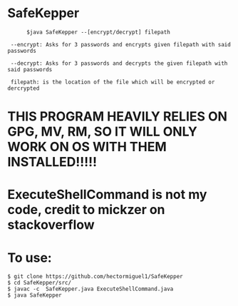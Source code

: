 # SafeKepper

          $java SafeKepper --[encrypt/decrypt] filepath 

 	 --encrypt: Asks for 3 passwords and encrypts given filepath with said passwords 
	 
	 --decrypt: Asks for 3 passwords and decrypts the given filepath with said passwords 
	 
	 filepath: is the location of the file which will be encrypted or dercrypted 
	 
# THIS PROGRAM HEAVILY RELIES ON GPG, MV, RM, SO IT WILL ONLY WORK ON OS WITH THEM INSTALLED!!!!!

# ExecuteShellCommand is not my code, credit to mickzer on stackoverflow 

	 
# To use:
	$ git clone https://github.com/hectormiguel1/SafeKepper
	$ cd SafeKepper/src/
	$ javac -c  SafeKepper.java ExecuteShellCommand.java
	$ java SafeKepper 
	 
